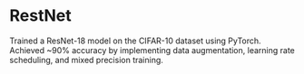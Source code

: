 # RestNet
Trained a ResNet-18 model on the CIFAR-10 dataset using PyTorch.
Achieved ~90% accuracy by implementing data augmentation, learning rate scheduling, and mixed precision training.
